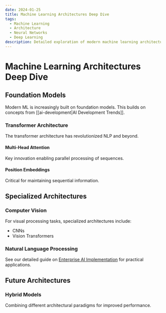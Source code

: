 ```yaml
---
date: 2024-01-25
title: Machine Learning Architectures Deep Dive
tags:
  - Machine Learning
  - Architecture
  - Neural Networks
  - Deep Learning
description: Detailed exploration of modern machine learning architectures
---
```


# Machine Learning Architectures Deep Dive

## Foundation Models

Modern ML is increasingly built on foundation models. This builds on concepts from [[ai-development|AI Development Trends]].

### Transformer Architecture

The transformer architecture has revolutionized NLP and beyond.

#### Multi-Head Attention

Key innovation enabling parallel processing of sequences.

#### Position Embeddings

Critical for maintaining sequential information.

## Specialized Architectures

### Computer Vision

For visual processing tasks, specialized architectures include:

- CNNs
- Vision Transformers

### Natural Language Processing

See our detailed guide on [Enterprise AI Implementation](enterprise-ai-guide.md) for practical applications.

## Future Architectures

### Hybrid Models

Combining different architectural paradigms for improved performance.
